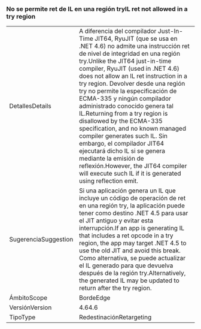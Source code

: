 ### <a name="il-ret-not-allowed-in-a-try-region"></a><span data-ttu-id="456af-101">No se permite ret de IL en una región try</span><span class="sxs-lookup"><span data-stu-id="456af-101">IL ret not allowed in a try region</span></span>

|   |   |
|---|---|
|<span data-ttu-id="456af-102">Detalles</span><span class="sxs-lookup"><span data-stu-id="456af-102">Details</span></span>|<span data-ttu-id="456af-103">A diferencia del compilador Just-In-Time JIT64, RyuJIT (que se usa en .NET 4.6) no admite una instrucción ret de nivel de integridad en una región try.</span><span class="sxs-lookup"><span data-stu-id="456af-103">Unlike the JIT64 just-in-time compiler, RyuJIT (used in .NET 4.6) does not allow an IL ret instruction in a try region.</span></span> <span data-ttu-id="456af-104">Devolver desde una región try no permite la especificación de ECMA-335 y ningún compilador administrado conocido genera tal IL.</span><span class="sxs-lookup"><span data-stu-id="456af-104">Returning from a try region is disallowed by the ECMA-335 specification, and no known managed compiler generates such IL.</span></span> <span data-ttu-id="456af-105">Sin embargo, el compilador JIT64 ejecutará dicho IL si se genera mediante la emisión de reflexión.</span><span class="sxs-lookup"><span data-stu-id="456af-105">However, the JIT64 compiler will execute such IL if it is generated using reflection emit.</span></span>|
|<span data-ttu-id="456af-106">Sugerencia</span><span class="sxs-lookup"><span data-stu-id="456af-106">Suggestion</span></span>|<span data-ttu-id="456af-107">Si una aplicación genera un IL que incluye un código de operación de ret en una región try, la aplicación puede tener como destino .NET 4.5 para usar el JIT antiguo y evitar esta interrupción.</span><span class="sxs-lookup"><span data-stu-id="456af-107">If an app is generating IL that includes a ret opcode in a try region, the app may target .NET 4.5 to use the old JIT and avoid this break.</span></span> <span data-ttu-id="456af-108">Como alternativa, se puede actualizar el IL generado para que devuelva después de la región try.</span><span class="sxs-lookup"><span data-stu-id="456af-108">Alternatively, the generated IL may be updated to return after the try region.</span></span>|
|<span data-ttu-id="456af-109">Ámbito</span><span class="sxs-lookup"><span data-stu-id="456af-109">Scope</span></span>|<span data-ttu-id="456af-110">Borde</span><span class="sxs-lookup"><span data-stu-id="456af-110">Edge</span></span>|
|<span data-ttu-id="456af-111">Versión</span><span class="sxs-lookup"><span data-stu-id="456af-111">Version</span></span>|<span data-ttu-id="456af-112">4.6</span><span class="sxs-lookup"><span data-stu-id="456af-112">4.6</span></span>|
|<span data-ttu-id="456af-113">Tipo</span><span class="sxs-lookup"><span data-stu-id="456af-113">Type</span></span>|<span data-ttu-id="456af-114">Redestinación</span><span class="sxs-lookup"><span data-stu-id="456af-114">Retargeting</span></span>|

